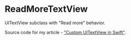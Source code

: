 # ReadMoreTextView
UITextView subclass with "Read more" behavior.

Source code for my article - ["Custom UITextView in Swift"](http://ilya.puchka.me/custom-uitextview-in-swift/).
